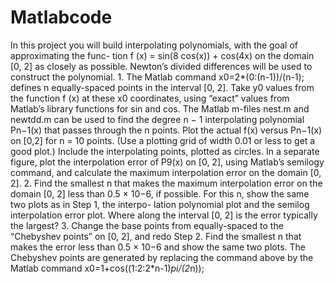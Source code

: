 # Matlabcode
In this project you will build interpolating polynomials, with the goal of approximating the func- tion f (x) = sin(8 cos(x)) + cos(4x) on the domain [0, 2] as closely as possible. Newton’s divided differences will be used to construct the polynomial. 1. The Matlab command x0=2*(0:(n-1))/(n-1); defines n equally-spaced points in the interval [0, 2]. Take y0 values from the function f (x) at these x0 coordinates, using “exact” values from Matlab’s library functions for sin and cos. The Matlab m-files nest.m and newtdd.m can be used to find the degree n − 1 interpolating polynomial Pn−1(x) that passes through the n points. Plot the actual f(x) versus Pn−1(x) on [0,2] for n = 10 points. (Use a plotting grid of width 0.01 or less to get a good plot.) Include the interpolating points, plotted as circles. In a separate figure, plot the interpolation error of P9(x) on [0, 2], using Matlab’s semilogy command, and calculate the maximum interpolation error on the domain [0, 2]. 2. Find the smallest n that makes the maximum interpolation error on the domain [0, 2] less than 0.5 × 10−6, if possible. For this n, show the same two plots as in Step 1, the interpo- lation polynomial plot and the semilog interpolation error plot. Where along the interval [0, 2] is the error typically the largest? 3. Change the base points from equally-spaced to the “Chebyshev points” on [0, 2], and redo Step 2. Find the smallest n that makes the error less than 0.5 × 10−6 and show the same two plots. The Chebyshev points are generated by replacing the command above by the Matlab command x0=1+cos((1:2:2*n-1)*pi/(2*n));
